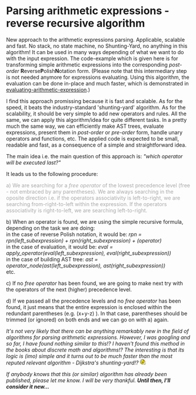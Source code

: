 # Parsing arithmetic expressions - reverse recursive algorithm
New approach to the arithmetic expressions parsing. Applicable, scalable and fast. No stack, no state machine, no Shunting-Yard, no anything in this algorithm! It can be used in many ways depending of what we want to do with the input expression. The code-example which is given here is for transforming simple arithmetic expressions into the corresponding <i>post-order</i> <strong>R</strong>everse<strong>P</strong>olish<strong>N</strong>otation form. (Please note that this intermediary step is not needed anymore for expressions evaluating. Using this algorithm, the evaluation can be done in-place and much faster, which is demonstrated in <a href="https://github.com/sasamil/evaluating-arithmetic-expression">evaluating-arithmetic-expression</a>.)

I find this approach promissing because it is fast and scalable. As for the speed, it beats the industry-standard 'shunting-yard' algorithm. As for the scalability, it should be very simple to add new operators and rules. All the same, we can apply this algorithm/idea for quite different tasks. In a pretty much the same way, we can efficiently make AST trees, evaluate expressions, present them in  <i>post-order</i> or <i>pre-order</i> form, handle unary operators and functions, etc. The applied code is expected to be small, readable and fast, as a consequence of a simple and straightforward idea.

The main idea i.e. the main question of this approach is: <i>"which operator will be executed last?"</i>

It leads us to the following procedure:

<p style="color:RGB(169, 169, 169);">a) We are searching for a <i>free operator</i> of the lowest precedence level (free - not embraced by any parentheses). We are always searching in the oposite direction i.e. if the operators associativity is left-to-right, we are searching from-right-to-left within the expression. If the operators associativity is right-to-left, we are searching left-to-right. 

b) When an operator is found, we are using the simple recursive formula, depending on the task we are doing:<br/>
in the case of reverse Polish notation, it would be: <i>rpn = rpn(left_subexpression) + rpn(right_subexpression) + (operator)</i><br/>
in the case of evaluation, it would be: <i>eval = apply_operator(eval(left_subexpression), eval(right_subexpression))</i><br/> 
in the case of building AST tree: <i>ast = operator_node(ast(left_subexpression), ast(right_subexpression))</i><br/> 
etc.

c) If no <i>free operator</i> has been found, we are going to make next try with the operators of the next (higher) precedence level.

d) If we passed all the precedence levels and no <i>free operator</i> has been found, it just means that the entire expression is enclosed within the redundant parentheses (e.g. (x+y-z) ). In that case, parentheses should be trimmed (or ignored) on both ends and we can go on with a) again.</p>

<i>It's not very likely that there can be anything remarkably new in the field of algorithms for parsing arithmetic expressions. However, I was googling and so far, I have found nothing similar to this!? I haven't found this method in the books about discrete math and algorithms!? The interesting is that its logic is (imo) simple and it turns out to be much faster than the most reputed relevant algorithm - Dijkstra's shunting-yard!? <img src="https://raw.githubusercontent.com/sasamil/WMS-TMS-Maker-Qt-GUI/master/icons/emoticons/eusa_think.gif" alt="crazy" height="15" width="15"> 

If anybody knows that this (or similar) algorithm has already been published, please let me know. I will be very thankful. <strong>Until then, I'll consider it new<strong>...</i>
